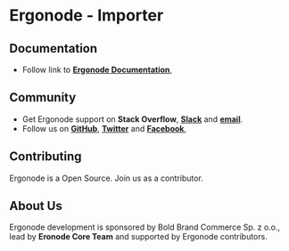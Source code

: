 # Ergonode - Importer

## Documentation

* Follow link to  [**Ergonode Documentation**](https://docs.ergonode.com),

## Community

* Get Ergonode support on **Stack Overflow**, [**Slack**](https://ergonode.slack.com) and [**email**](team@ergonode.com).
* Follow us on [**GitHub**](https://github.com/ergonode), [**Twitter**](https://twitter.com/ergonode) and [**Facebook**](https://www.facebook.com/ergonode),  

## Contributing

Ergonode is a Open Source. Join us as a contributor.

## About Us

Ergonode development is sponsored by Bold Brand Commerce Sp. z o.o., lead by **Eronode Core Team** and supported by Ergonode contributors. 

